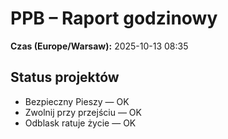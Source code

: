 # PPB – Raport godzinowy
**Czas (Europe/Warsaw):** 2025-10-13 08:35

## Status projektów
- Bezpieczny Pieszy — OK
- Zwolnij przy przejściu — OK
- Odblask ratuje życie — OK

